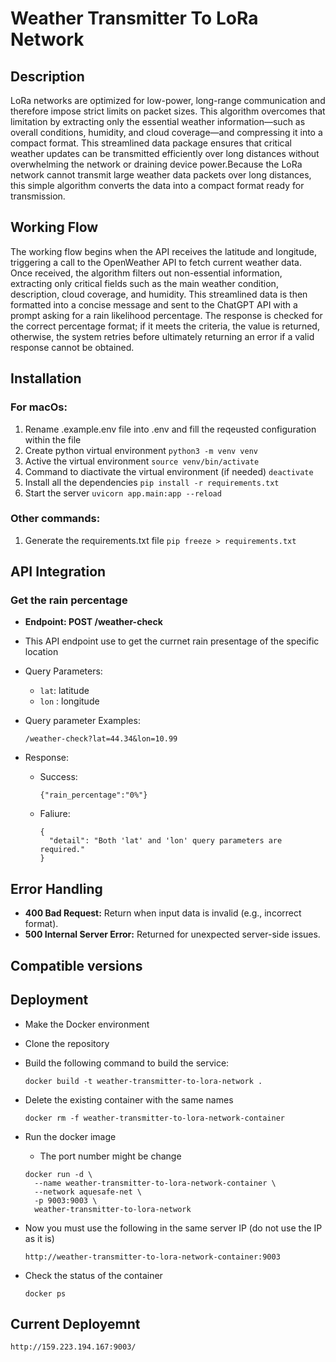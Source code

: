 # Weather Transmitter To LoRa Network

## Description

LoRa networks are optimized for low-power, long-range communication and therefore impose strict limits on packet sizes. This algorithm overcomes that limitation by extracting only the essential weather information—such as overall conditions, humidity, and cloud coverage—and compressing it into a compact format. This streamlined data package ensures that critical weather updates can be transmitted efficiently over long distances without overwhelming the network or draining device power.Because the LoRa network cannot transmit large weather data packets over long distances, this simple algorithm converts the data into a compact format ready for transmission.

## Working Flow

The working flow begins when the API receives the latitude and longitude, triggering a call to the OpenWeather API to fetch current weather data. Once received, the algorithm filters out non-essential information, extracting only critical fields such as the main weather condition, description, cloud coverage, and humidity. This streamlined data is then formatted into a concise message and sent to the ChatGPT API with a prompt asking for a rain likelihood percentage. The response is checked for the correct percentage format; if it meets the criteria, the value is returned, otherwise, the system retries before ultimately returning an error if a valid response cannot be obtained.

## Installation

### For macOs:

1. Rename .example.env file into .env and fill the reqeusted configuration within the file
2. Create python virtual environment `python3 -m venv venv`
3. Active the virtual environment `source venv/bin/activate`
4. Command to diactivate the virtual environment (if needed) `deactivate`
5. Install all the dependencies `pip install -r requirements.txt`
6. Start the server `uvicorn app.main:app --reload`

### Other commands:

1. Generate the requirements.txt file `pip freeze > requirements.txt`

## API Integration

### Get the rain percentage

* **Endpoint: POST /weather-check**
* This API endpoint use to get the currnet rain presentage of the specific location
* Query Parameters:

  * `lat`: latitude
  * `lon` : longitude
* Query parameter Examples:

  ```
  /weather-check?lat=44.34&lon=10.99
  ```
* Response:

  * Success:

    ```
    {"rain_percentage":"0%"}
    ```
  * Faliure:

    ```
    {
      "detail": "Both 'lat' and 'lon' query parameters are required."
    }
    ```

## Error Handling

- **400 Bad Request:** Return when input data is invalid (e.g., incorrect format).
- **500 Internal Server Error:** Returned for unexpected server-side issues.

## Compatible versions

## Deployment

- Make the Docker environment
- Clone the repository
- Build the following command to build the service:

  ```
  docker build -t weather-transmitter-to-lora-network .
  ```
- Delete the existing container with the same names

  ```
  docker rm -f weather-transmitter-to-lora-network-container
  ```
- Run the docker image

  - The port number might be change

  ```
  docker run -d \
    --name weather-transmitter-to-lora-network-container \
    --network aquesafe-net \
    -p 9003:9003 \
    weather-transmitter-to-lora-network
  ```
- Now you must use the following in the same server IP (do not use the IP as it is)

  ```
  http://weather-transmitter-to-lora-network-container:9003
  ```
- Check the status of the container

  ```
  docker ps
  ```

## Current Deployemnt

`http://159.223.194.167:9003/`

